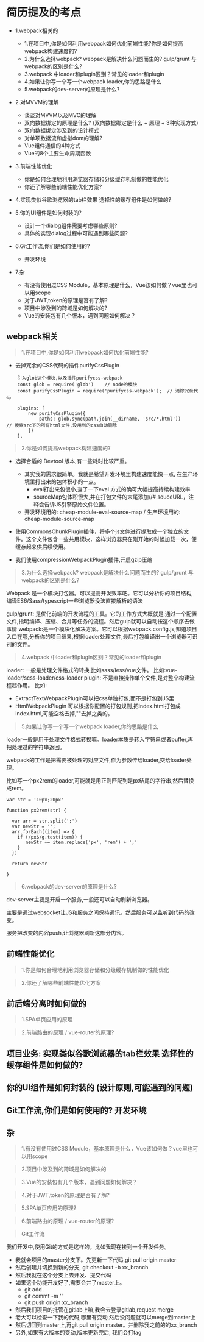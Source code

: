 # 简历提及的考点

- 1.webpack相关的
    + 1.在项目中,你是如何利用webpack如何优化前端性能?你是如何提高webpack构建速度的?
    + 2.为什么选择webpack? webpack是解决什么问题而生的?  gulp/grunt 与 webpack的区别是什么?
    + 3.webpack 中loader和plugin区别？常见的loader和plugin
    + 4.如果让你写一个写一个webpack loader,你的思路是什么
    + 5.webpack的dev-server的原理是什么?

- 2.对MVVM的理解
    + 谈谈对MVVM以及MVC的理解
    + 双向数据绑定的原理是什么? (双向数据绑定是什么 + 原理 + 3种实现方式)
    + 双向数据绑定涉及到的设计模式
    + 对单项数据流和虚拟dom的理解?
    + Vue组件通信的4种方式
    + Vue的8个主要生命周期函数
    
- 3.前端性能优化
    + 你是如何合理地利用浏览器存储和分级缓存机制做的性能优化
    + 你还了解哪些前端性能优化方案?
    
- 4.实现类似谷歌浏览器的tab栏效果  选择性的缓存组件是如何做的?

- 5.你的UI组件是如何封装的?
    + 设计一个dialog组件需要考虑哪些原则?
    + 具体的实现dialog过程中可能遇到哪些问题?
    
- 6.Git工作流,你们是如何使用的?
    + 开发环境

- 7.杂
    + 有没有使用过CSS Module，基本原理是什么，Vue该如何做？vue里也可以用scope
    + 对于JWT,token的原理是否有了解?   
    + 项目中涉及到的跨域是如何解决的?
    + Vue的安装包有几个版本，遇到问题如何解决？ 

## webpack相关

> 1.在项目中,你是如何利用webpack如何优化前端性能?

- 去掉冗余的CSS代码的插件purifyCssPlugin
```
    引入glob这个模块,以及插件purifycss-webpack
    const glob = require('glob')    // node的模块
    const purifyCssPlugin = require('purifycss-webpack');  // 消除冗余代码

    plugins: [
        new purifyCssPlugin({
            paths: glob.sync(path.join(__dirname, 'src/*.html'))     // 搜索src下的所有html文件,没用到的css自动删除
        })
    ],
```

> 2.你是如何提高webpack构建速度的?

- 选择合适的 Devtool 版本,有一些耗时比较严重。
    + 其实我的需求很简单。我就是希望开发环境里构建速度能快一点, 在生产环境里打出来的包体积小的一点。
        * eval打出来包很小,查了一下eval 方式的确可大幅提高持续构建效率
        * sourceMap包体积很大,并在打包文件的末尾添加//# souceURL，注释会告诉JS引擎原始文件位置。
    + 开发环境用的: cheap-module-eval-source-map  / 生产环境用的: cheap-module-source-map

- 使用CommonsChunkPlugin插件，将多个js文件进行提取成一个独立的文件。这个文件包含一些共用模块，这样浏览器只在刚开始的时候加载一次，便缓存起来供后续使用。
- 我们使用compressionWebpackPlugin插件,开启gzip压缩


> 3.为什么选择webpack? webpack是解决什么问题而生的?  gulp/grunt 与 webpack的区别是什么?

Webpack 是一个模块打包器。可以提高开发效率吧。它可以分析你的项目结构,编译ES6/Sass/typescript一些浏览器没法直接解析的语法

gulp/grunt: 是优化前端的开发流程的工具。它的工作方式大概就是,通过一个配置文件,指明编译、压缩、合并等任务的流程。然后gulp就可以自动按这个顺序去做事情
webpack:是一个模块化解决方案。它可以根据webpack.config.js,知道项目入口在哪,分析你的项目结果,根据loader处理文件,最后打包编译出一个浏览器可识别的文件。


> 4.webpack 中loader和plugin区别？常见的loader和plugin

loader: 一般是处理文件格式的转换,比如sass/less/vue文件。  比如:vue-loader/scss-loader/css-loader
plugin: 不是直接操作单个文件,是对整个构建流程起作用。 比如: 

- ExtractTextWebpackPlugin可以把css单独打包,而不是打包到JS里
- HtmlWebpackPlugin 可以根据你配置的打包规则,把index.html打包成index.html,可能空格去掉,""去掉之类的。


> 5.如果让你写一个写一个webpack loader,你的思路是什么

loader一般是用于处理文件格式转换嘛。loader本质是转入字符串或者buffer,再把处理过的字符串返回。

webpack的工作是把需要被处理的对应文件,作为参数传给loader,交给loader处理。

比如写一个px2rem的loader,可能就是用正则匹配到是px结尾的字符串,然后替换成rem。

```
var str = '10px;20px'

function px2rem(str) {

  var arr = str.split(';')
  var newStr = '';
  arr.forEach((item) => {
    if (/px$/g.test(item)) {
       newStr += item.replace('px', 'rem') + ';'
    }
  })

  return newStr
  
}
```


> 6.webpack的dev-server的原理是什么?

dev-server主要是开启一个服务,一般还可以自动刷新浏览器。

主要是通过websocket让JS和服务之间保持通讯。然后服务可以监听到代码的改变。

服务把改变的内容push,让浏览器刷新这部分内容。


## 前端性能优化

> 1.你是如何合理地利用浏览器存储和分级缓存机制做的性能优化

> 2.你还了解哪些前端性能优化方案

## 前后端分离时如何做的

> 1.SPA单页应用的原理

> 2.前端路由的原理 / vue-router的原理?

## 项目业务: 实现类似谷歌浏览器的tab栏效果  选择性的缓存组件是如何做的?

## 你的UI组件是如何封装的 (设计原则,可能遇到的问题)

## Git工作流,你们是如何使用的? 开发环境

## 杂

> 1.有没有使用过CSS Module，基本原理是什么，Vue该如何做？vue里也可以用scope

> 2.项目中涉及到的跨域是如何解决的
   
> 3.Vue的安装包有几个版本，遇到问题如何解决？ 

> 4.对于JWT,token的原理是否有了解?  
 
> 5.SPA单页应用的原理?

> 6.前端路由的原理 / vue-router的原理?



> Git工作流

我们开发中,使用Git的方式是这样的。比如我现在接到一个开发任务。
- 我就会项目的master分支下。先更新一下代码,git pull origin master
- 然后创建并切换到新的分支, git checkout -b xx_branch
- 然后我就在这个分支上去开发、提交代码
- 如果这个功能开发好了,需要合并了master上。
    + git add .
    + git commt -m ''
    + git push origin xx_branch
- 然后我们项目的托管在gitlab上嘛,我会去登录gitlab,request merge
- 老大可以检查一下我的代码,哪里有变动,然后没问题就可以merge到master上
- 然后切回到master上,再git pull origin master。并删除我之前的的xx_branch
- 另外,如果有大版本的变动,版本更新完后, 我们会打tag  